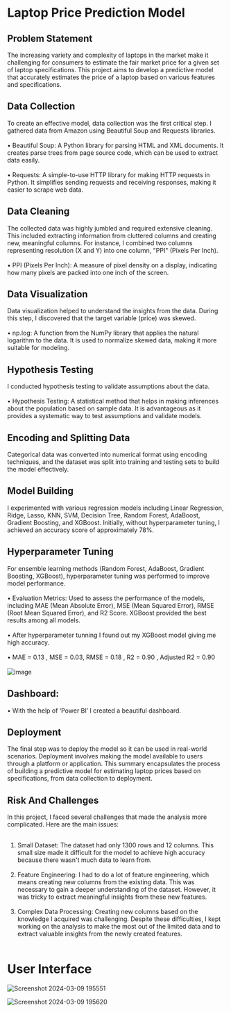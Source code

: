 # Laptop Price Prediction Model
## Problem Statement
The increasing variety and complexity of laptops in the market make it challenging for consumers to estimate the fair market price for a given set of laptop specifications. This project aims to develop a predictive model that accurately estimates the price of a laptop based on various features and specifications.
## Data Collection
To create an effective model, data collection was the first critical step. I gathered data from Amazon using Beautiful Soup and Requests libraries.<br><br>
    •	Beautiful Soup: A Python library for parsing HTML and XML documents. It creates parse trees from page source code, which can be used to extract data easily.<br><br>
    •	Requests: A simple-to-use HTTP library for making HTTP requests in Python. It simplifies sending requests and receiving responses, making it easier to scrape web data.
## Data Cleaning
The collected data was highly jumbled and required extensive cleaning. This included extracting information from cluttered columns and creating new, meaningful columns. For instance, I combined two columns representing resolution (X and Y) into one column, "PPI" (Pixels Per Inch).<br><br>
•	PPI (Pixels Per Inch): A measure of pixel density on a display, indicating how many pixels are packed into one inch of the screen.
## Data Visualization
Data visualization helped to understand the insights from the data. During this step, I discovered that the target variable (price) was skewed.<br><br>
•	np.log: A function from the NumPy library that applies the natural logarithm to the data. It is used to normalize skewed data, making it more suitable for modeling.
## Hypothesis Testing
I conducted hypothesis testing to validate assumptions about the data.<br><br>
•	Hypothesis Testing: A statistical method that helps in making inferences about the population based on sample data. It is advantageous as it provides a systematic way to test assumptions and validate models.

## Encoding and Splitting Data
Categorical data was converted into numerical format using encoding techniques, and the dataset was split into training and testing sets to build the model effectively.
## Model Building
I experimented with various regression models including Linear Regression, Ridge, Lasso, KNN, SVM, Decision Tree, Random Forest, AdaBoost, Gradient Boosting, and XGBoost. Initially, without hyperparameter tuning, I achieved an accuracy score of approximately 78%.
## Hyperparameter Tuning
For ensemble learning methods (Random Forest, AdaBoost, Gradient Boosting, XGBoost), hyperparameter tuning was performed to improve model performance.<br><br>
•	Evaluation Metrics: Used to assess the performance of the models, including MAE (Mean Absolute Error), MSE (Mean Squared Error), RMSE (Root Mean Squared Error), and R2 Score. XGBoost provided the best results among all models.<br><br>
•	After hyperparameter tunning I found out my XGBoost model giving me high accuracy.<br><br>
•	MAE = 0.13 ,  MSE = 0.03,  RMSE = 0.18 , R2 = 0.90  ,  Adjusted R2 = 0.90 
<br><br>
![image](https://github.com/zaid105/Laptop-Price-Prediction/assets/142628044/d42ce177-0f48-4e22-b5db-fa55396aa8f7)
## Dashboard:
•	With the help of ‘Power BI’ I created a beautiful dashboard.

## Deployment
The final step was to deploy the model so it can be used in real-world scenarios. Deployment involves making the model available to users through a platform or application.
This summary encapsulates the process of building a predictive model for estimating laptop prices based on specifications, from data collection to deployment.

## Risk And Challenges
In this project, I faced several challenges that made the analysis more complicated. Here are the main issues:<br><br>
1.	Small Dataset: The dataset had only 1300 rows and 12 columns. This small size made it difficult for the model to achieve high accuracy because there wasn't much data to learn from.<br><br>
2.	Feature Engineering: I had to do a lot of feature engineering, which means creating new columns from the existing data. This was necessary to gain a deeper understanding of the dataset. However, it was tricky to extract meaningful insights from these new features.<br><br>
3.	Complex Data Processing: Creating new columns based on the knowledge I acquired was challenging. Despite these difficulties, I kept working on the analysis to make the most out of the limited data and to extract valuable insights from the newly created features.
<br><br>

# User Interface
![Screenshot 2024-03-09 195551](https://github.com/zaid105/Laptop-Price-Prediction/assets/142628044/b6b0f3ca-79b2-4c7a-9774-26552325005d)


![Screenshot 2024-03-09 195620](https://github.com/zaid105/Laptop-Price-Prediction/assets/142628044/c9b32110-24d6-4b05-88ee-68b140bd416d)












